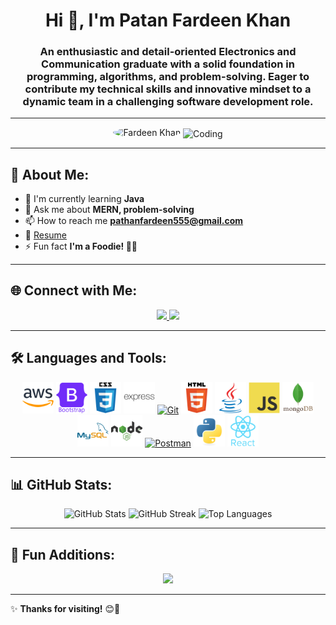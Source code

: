 <h1 align="center">Hi 👋, I'm Patan Fardeen Khan</h1>
<h3 align="center">An enthusiastic and detail-oriented Electronics and Communication graduate with a solid foundation in programming, algorithms, and problem-solving. Eager to contribute my technical skills and innovative mindset to a dynamic team in a challenging software development role.</h3>

---

<!-- Profile Image and GIF -->
<p align="center">
    <img src="https://raw.githubusercontent.com/PatanFardeenKhan/PatanFardeenKhan/main/SAVE_20240713_244637.jpg" 
        alt="Fardeen Khan" width="200" height="200" style="border-radius:50%;" />
    <img align="center" alt="Coding" width="400"
        src="https://cdn.dribbble.com/users/1162077/screenshots/3848914/programmer.gif">
</p>

---

## 🚀 About Me:
- 🌱 I'm currently learning **Java**  
- 💬 Ask me about **MERN, problem-solving**  
- 📫 How to reach me **pathanfardeen555@gmail.com**  
- 📄 [Resume](https://drive.google.com/file/d/1rsi781SEanaswJMWL3eeJ3p1mRrh3OWN/view?usp=drive_link)  
- ⚡ Fun fact **I'm a Foodie! 🍕🍔**  

---

## 🌐 Connect with Me:
<p align="center">
    <a href="https://www.linkedin.com/in/patan-fardeen-khan-105220312" target="_blank">
        <img src="https://img.shields.io/badge/LinkedIn-0077B5?style=for-the-badge&logo=linkedin&logoColor=white">
    </a>
    <a href="https://www.instagram.com/fardeen_khan05/" target="_blank">
        <img src="https://img.shields.io/badge/Instagram-E4405F?style=for-the-badge&logo=instagram&logoColor=white">
    </a>
</p>

---

## 🛠️ Languages and Tools:
<p align="center">
    <a href="https://aws.amazon.com"><img src="https://raw.githubusercontent.com/devicons/devicon/master/icons/amazonwebservices/amazonwebservices-original-wordmark.svg" alt="AWS" width="50" height="50"/></a>
    <a href="https://getbootstrap.com"><img src="https://raw.githubusercontent.com/devicons/devicon/master/icons/bootstrap/bootstrap-plain-wordmark.svg" alt="Bootstrap" width="50" height="50"/></a>
    <a href="https://www.w3schools.com/css/"><img src="https://raw.githubusercontent.com/devicons/devicon/master/icons/css3/css3-original-wordmark.svg" alt="CSS3" width="50" height="50"/></a>
    <a href="https://expressjs.com"><img src="https://raw.githubusercontent.com/devicons/devicon/master/icons/express/express-original-wordmark.svg" alt="ExpressJS" width="50" height="50"/></a>
    <a href="https://git-scm.com/"><img src="https://www.vectorlogo.zone/logos/git-scm/git-scm-icon.svg" alt="Git" width="50" height="50"/></a>
    <a href="https://www.w3.org/html/"><img src="https://raw.githubusercontent.com/devicons/devicon/master/icons/html5/html5-original-wordmark.svg" alt="HTML5" width="50" height="50"/></a>
    <a href="https://www.java.com"><img src="https://raw.githubusercontent.com/devicons/devicon/master/icons/java/java-original.svg" alt="Java" width="50" height="50"/></a>
    <a href="https://developer.mozilla.org/en-US/docs/Web/JavaScript"><img src="https://raw.githubusercontent.com/devicons/devicon/master/icons/javascript/javascript-original.svg" alt="JavaScript" width="50" height="50"/></a>
    <a href="https://www.mongodb.com/"><img src="https://raw.githubusercontent.com/devicons/devicon/master/icons/mongodb/mongodb-original-wordmark.svg" alt="MongoDB" width="50" height="50"/></a>
    <a href="https://www.mysql.com/"><img src="https://raw.githubusercontent.com/devicons/devicon/master/icons/mysql/mysql-original-wordmark.svg" alt="MySQL" width="50" height="50"/></a>
    <a href="https://nodejs.org"><img src="https://raw.githubusercontent.com/devicons/devicon/master/icons/nodejs/nodejs-original-wordmark.svg" alt="Node.js" width="50" height="50"/></a>
    <a href="https://postman.com"><img src="https://www.vectorlogo.zone/logos/getpostman/getpostman-icon.svg" alt="Postman" width="50" height="50"/></a>
    <a href="https://www.python.org"><img src="https://raw.githubusercontent.com/devicons/devicon/master/icons/python/python-original.svg" alt="Python" width="50" height="50"/></a>
    <a href="https://reactjs.org/"><img src="https://raw.githubusercontent.com/devicons/devicon/master/icons/react/react-original-wordmark.svg" alt="React" width="50" height="50"/></a>
</p>

---

## 📊 GitHub Stats:
<p align="center">
    <img src="https://github-readme-stats.vercel.app/api?username=PatanFardeenKhan&show_icons=true&theme=tokyonight" alt="GitHub Stats" />
    <img src="https://github-readme-streak-stats.herokuapp.com/?user=PatanFardeenKhan&theme=tokyonight" alt="GitHub Streak" />
    <img src="https://github-readme-stats.vercel.app/api/top-langs?username=PatanFardeenKhan&show_icons=true&locale=en&layout=compact&theme=tokyonight" alt="Top Languages" />
</p>

---

## 🚀 Fun Additions:
<p align="center">
    <img src="https://readme-typing-svg.herokuapp.com?font=Roboto+Slab&color=%237E3ACE&size=25&center=true&vCenter=true&width=500&height=50&lines=Electronics+and+Communication+Graduate;MERN+Stack+Developer;Problem+Solver;Lifelong+Learner" />
</p>

---

✨ **Thanks for visiting!** 😊🚀  

